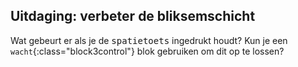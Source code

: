 ## Uitdaging: verbeter de bliksemschicht

Wat gebeurt er als je de <kbd>spatietoets</kbd> ingedrukt houdt? Kun je een `wacht`{:class="block3control"} blok gebruiken om dit op te lossen?